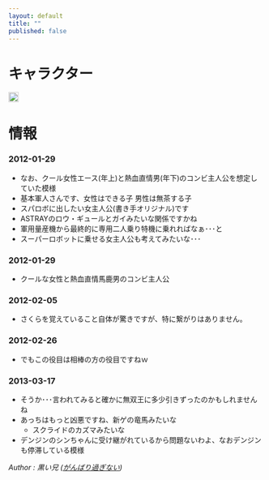 ```yaml
---
layout: default
title: ""
published: false
---
```


キャラクター
======================================================================================

<a href="https://get.google.com/albumarchive/115069798956937902080/album/AF1QipOxUrgus81yIIXCENr1bqLif5WokFAZkzf5Hw-8/AF1QipNx9hZAIIExEZrtXW5vO9_FgPctY_Hhm7HyRVPq"><img style="padding: 1px; border: 1px solid rgb(204, 204, 204); border-image: none;" src="https://lh3.googleusercontent.com/0mop5UnuQiy4MEXFSwQNiorEakKMQCjzPGQ3G3mWe6decn6p4VIb9ELwTekQ-S598qfu0WTGDbmrHoMBDw=s288"></a>



情報
======================================================================================

### 2012-01-29

* なお、クール女性エース(年上)と熱血直情男(年下)のコンビ主人公を想定していた模様
* 基本軍人さんです、女性はできる子 男性は無茶する子
* スパロボに出したい女主人公(書き手オリジナル)です
* ASTRAYのロウ・ギュールとガイみたいな関係ですかね
* 軍用量産機から最終的に専用二人乗り特機に乗れればなぁ･･･と
* スーパーロボットに乗せる女主人公も考えてみたいな･･･

### 2012-01-29

* クールな女性と熱血直情馬鹿男のコンビ主人公

### 2012-02-05

* さくらを覚えていること自体が驚きですが、特に繋がりはありません。

### 2012-02-26

* でもこの役目は相棒の方の役目ですねｗ

### 2013-03-17

* そうか･･･言われてみると確かに無双王に多少引きずったのかもしれませんね
* あっちはもっと凶悪ですね、新ゲの竜馬みたいな
	* スクライドのカズマみたいな
* デンジンのシンちゃんに受け継がれているから問題ないわよ、なおデンジンも停滞している模様



<footer id="ARTICLEFOOTER">
<address>
Author : 黒い兄
(<a href="http://homepage2.nifty.com/blackbros/" rel="nofollow">がんばり過ぎない</a>)
</address>
</footer>